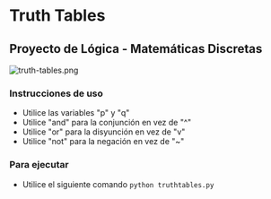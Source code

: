 # Truth Tables

## Proyecto de Lógica - Matemáticas Discretas



![truth-tables.png](https://i.postimg.cc/cLRxcCz4/truth-tables.png)

### Instrucciones de uso
- Utilice las variables "p" y "q"
- Utilice "and" para la conjunción en vez de "^"
- Utilice "or" para la disyunción en vez de "v"
- Utilice "not" para la negación en vez de "~"
### Para ejecutar  
-  Utilice el siguiente comando 
```python truthtables.py```